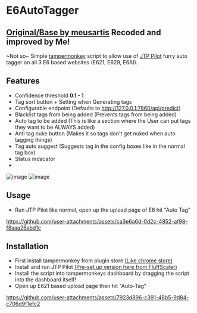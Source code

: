 # E6AutoTagger

## [Original/Base by meusartis](https://github.com/Meus-Artis/e6AutoTagger) Recoded and improved by Me!


~Not so~ Simple [tampermonkey](https://www.tampermonkey.net/) script to allow use of [JTP Pilot](https://huggingface.co/RedRocket/JointTaggerProject) furry auto tagger on all 3 E6 based websites (E621, E629, E6AI).


## Features
* Confidence threshold **0.1 - 1**
* Tag sort button + Setting when Generating tags
* Configurable endpoint (Defaults to http://127.0.0.1:7860/api/predict)
* Blacklist tags from being added (Prevents tags from being added)
* Auto tag to be added (This is like a section where the User can put tags they want to be ALWAYS added)
* Anti tag nuke button (Makes it so tags don't get nuked when auto tagging things)
* Tag auto suggest (Suggests tag in the config boxes like in the normal tag box)
* Status indacator
* 
![image](https://github.com/user-attachments/assets/d3247533-c95a-4e6d-a570-731baaa26fdb)
![image](https://github.com/user-attachments/assets/9815ed40-87f0-45d5-9c0e-e9cb1e97f2cc)





  
## Usage
* Run JTP Pilot like normal, open up the upload page of E6 hit "Auto Tag"


https://github.com/user-attachments/assets/ca3e6a6d-0d2c-4852-af98-f8aaa26abd1c


## Installation

* First install tampermonkey from plugin store [(Like chrome store)](https://chromewebstore.google.com/detail/tampermonkey/dhdgffkkebhmkfjojejmpbldmpobfkfo)
* Install and run JTP Pilot [(Pre-set up version here from FluffScaler)](https://files.catbox.moe/tgkbh4.7z)
* Install the script into tampermonkeys dashboard by dragging the script into the dashboard itself!
* Open up E621 based upload page then hit "Auto-Tag" 

https://github.com/user-attachments/assets/7923d896-c391-48b5-9d84-c706d9f1efc2


